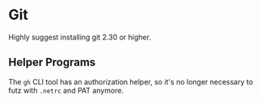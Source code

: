 # Git

Highly suggest installing git 2.30 or higher.

## Helper Programs

The `gh` CLI tool has an authorization helper, so it's no longer necessary to
futz with `.netrc` and PAT anymore.
